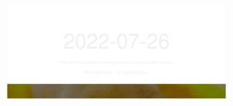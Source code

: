<!-- [START DAILY SAYING] -->
<!-- Please keep comment here to allow auto update -->
<p align="center"><img src="assets/daily-saying/2022-07-26.svg"/></p>
<!-- [END DAILY SAYING] -->

<!-- <p align="center"><img alt="profile views" src="https://komarev.com/ghpvc/?username=bubkoo&color=brightgreen&style=flat-square&label=PROFILE+VIEWS" /></p> -->
